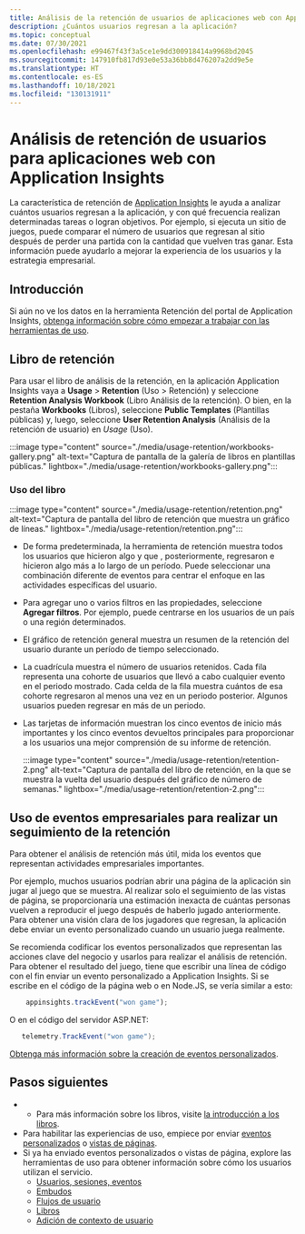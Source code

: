 ```yaml
---
title: Análisis de la retención de usuarios de aplicaciones web con Application Insights
description: ¿Cuántos usuarios regresan a la aplicación?
ms.topic: conceptual
ms.date: 07/30/2021
ms.openlocfilehash: e99467f43f3a5ce1e9dd300918414a9968bd2045
ms.sourcegitcommit: 147910fb817d93e0e53a36bb8d476207a2dd9e5e
ms.translationtype: HT
ms.contentlocale: es-ES
ms.lasthandoff: 10/18/2021
ms.locfileid: "130131911"
---
```

# <a name="user-retention-analysis-for-web-applications-with-application-insights"></a>Análisis de retención de usuarios para aplicaciones web con Application Insights

La característica de retención de [Application Insights](./app-insights-overview.md) le ayuda a analizar cuántos usuarios regresan a la aplicación, y con qué frecuencia realizan determinadas tareas o logran objetivos. Por ejemplo, si ejecuta un sitio de juegos, puede comparar el número de usuarios que regresan al sitio después de perder una partida con la cantidad que vuelven tras ganar. Esta información puede ayudarlo a mejorar la experiencia de los usuarios y la estrategia empresarial.

## <a name="get-started"></a>Introducción

Si aún no ve los datos en la herramienta Retención del portal de Application Insights, [obtenga información sobre cómo empezar a trabajar con las herramientas de uso](usage-overview.md).

## <a name="the-retention-workbook"></a>Libro de retención

Para usar el libro de análisis de la retención, en la aplicación Application Insights vaya a **Usage** > **Retention** (Uso > Retención) y seleccione **Retention Analysis Workbook** (Libro Análisis de la retención). O bien, en la pestaña **Workbooks** (Libros), seleccione **Public Templates** (Plantillas públicas) y, luego, seleccione **User Retention Analysis** (Análisis de la retención de usuario) en *Usage* (Uso).

:::image type="content" source="./media/usage-retention/workbooks-gallery.png" alt-text="Captura de pantalla de la galería de libros en plantillas públicas." lightbox="./media/usage-retention/workbooks-gallery.png":::



### <a name="using-the-workbook"></a>Uso del libro

:::image type="content" source="./media/usage-retention/retention.png" alt-text="Captura de pantalla del libro de retención que muestra un gráfico de líneas." lightbox="./media/usage-retention/retention.png":::

- De forma predeterminada, la herramienta de retención muestra todos los usuarios que hicieron algo y que , posteriormente, regresaron e hicieron algo más a lo largo de un período. Puede seleccionar una combinación diferente de eventos para centrar el enfoque en las actividades específicas del usuario.
- Para agregar uno o varios filtros en las propiedades, seleccione **Agregar filtros**. Por ejemplo, puede centrarse en los usuarios de un país o una región determinados. 
- El gráfico de retención general muestra un resumen de la retención del usuario durante un período de tiempo seleccionado. 
- La cuadrícula muestra el número de usuarios retenidos. Cada fila representa una cohorte de usuarios que llevó a cabo cualquier evento en el periodo mostrado. Cada celda de la fila muestra cuántos de esa cohorte regresaron al menos una vez en un periodo posterior. Algunos usuarios pueden regresar en más de un periodo. 
- Las tarjetas de información muestran los cinco eventos de inicio más importantes y los cinco eventos devueltos principales para proporcionar a los usuarios una mejor comprensión de su informe de retención. 

    :::image type="content" source="./media/usage-retention/retention-2.png" alt-text="Captura de pantalla del libro de retención, en la que se muestra la vuelta del usuario después del gráfico de número de semanas." lightbox="./media/usage-retention/retention-2.png":::

## <a name="use-business-events-to-track-retention"></a>Uso de eventos empresariales para realizar un seguimiento de la retención

Para obtener el análisis de retención más útil, mida los eventos que representan actividades empresariales importantes. 

Por ejemplo, muchos usuarios podrían abrir una página de la aplicación sin jugar al juego que se muestra. Al realizar solo el seguimiento de las vistas de página, se proporcionaría una estimación inexacta de cuántas personas vuelven a reproducir el juego después de haberlo jugado anteriormente. Para obtener una visión clara de los jugadores que regresan, la aplicación debe enviar un evento personalizado cuando un usuario juega realmente.  

Se recomienda codificar los eventos personalizados que representan las acciones clave del negocio y usarlos para realizar el análisis de retención. Para obtener el resultado del juego, tiene que escribir una línea de código con el fin enviar un evento personalizado a Application Insights. Si se escribe en el código de la página web o en Node.JS, se vería similar a esto:

```JavaScript
    appinsights.trackEvent("won game");
```

O en el código del servidor ASP.NET:

```csharp
   telemetry.TrackEvent("won game");
```

[Obtenga más información sobre la creación de eventos personalizados](./api-custom-events-metrics.md#trackevent).


## <a name="next-steps"></a>Pasos siguientes
- - Para más información sobre los libros, visite [la introducción a los libros](../visualize/workbooks-overview.md).
- Para habilitar las experiencias de uso, empiece por enviar [eventos personalizados](./api-custom-events-metrics.md#trackevent) o [vistas de páginas](./api-custom-events-metrics.md#page-views).
- Si ya ha enviado eventos personalizados o vistas de página, explore las herramientas de uso para obtener información sobre cómo los usuarios utilizan el servicio.
    - [Usuarios, sesiones, eventos](usage-segmentation.md)
    - [Embudos](usage-funnels.md)
    - [Flujos de usuario](usage-flows.md)
    - [Libros](../visualize/workbooks-overview.md)
    - [Adición de contexto de usuario](./usage-overview.md)